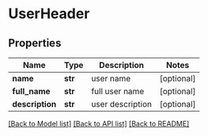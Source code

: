 # UserHeader

## Properties
Name | Type | Description | Notes
------------ | ------------- | ------------- | -------------
**name** | **str** | user name | [optional] 
**full_name** | **str** | full user name | [optional] 
**description** | **str** | user description | [optional] 

[[Back to Model list]](../README.md#documentation-for-models) [[Back to API list]](../README.md#documentation-for-api-endpoints) [[Back to README]](../README.md)


